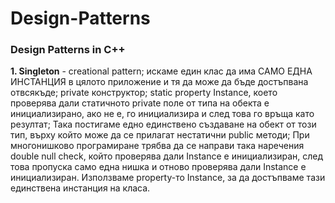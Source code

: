 # Design-Patterns
### Design Patterns in C++
**1. Singleton** - creational pattern; искаме един клас да има САМО ЕДНА ИНСТАНЦИЯ в цялото приложение и тя да може да бъде достъпвана отвсякъде;  private конструктор; static property Instance, което проверява дали статичното private поле от типа на обекта е инициализирано, ако не е, го инициализира и след това го връща като резултат; Така постигаме едно единствено създаване на обект от този тип, върху който може да се прилагат нестатични public методи; При многонишково програмиране трябва да се направи така наречения double null check, който проверява дали Instance е инициализиран, след това пропуска само една нишка и отново проверява дали Instance е инициализиран. Използваме property-то Instance, за да достъпваме тази единствена инстанция на класа.
